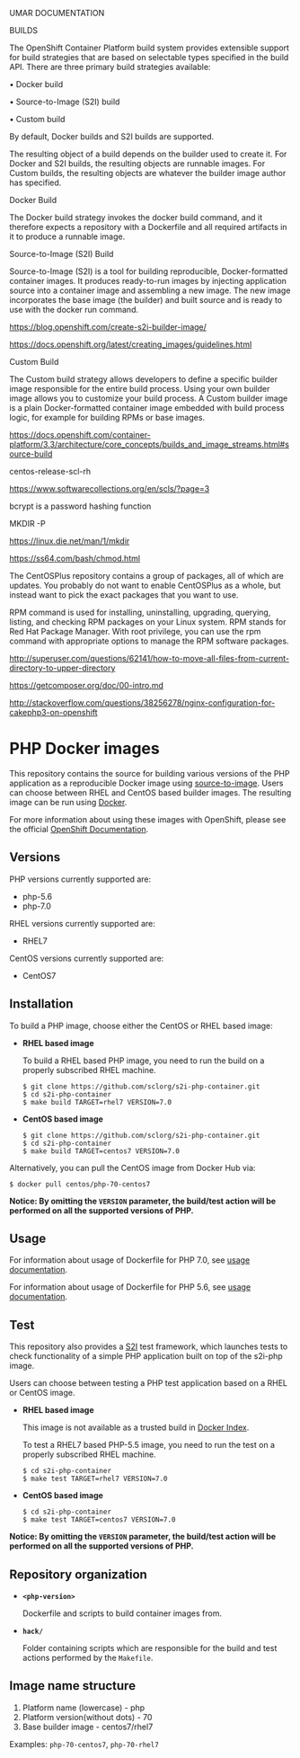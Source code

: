 
UMAR DOCUMENTATION



BUILDS

The OpenShift Container Platform build system provides extensible support for build strategies that are based on selectable types specified in the build API. There are three primary build strategies available:


•	Docker build

•	Source-to-Image (S2I) build

•	Custom build

By default, Docker builds and S2I builds are supported.

The resulting object of a build depends on the builder used to create it. For Docker and S2I builds, the resulting objects are runnable images. For Custom builds, the resulting objects are whatever the builder image author has specified.

Docker Build

The Docker build strategy invokes the docker build command, and it therefore expects a repository with a Dockerfile and all required artifacts in it to produce a runnable image.

Source-to-Image (S2I) Build

Source-to-Image (S2I) is a tool for building reproducible, Docker-formatted container images. It produces ready-to-run images by injecting application source into a container image and assembling a new image. The new image incorporates the base image (the builder) and built source and is ready to use with the docker run command. 

https://blog.openshift.com/create-s2i-builder-image/

https://docs.openshift.org/latest/creating_images/guidelines.html

Custom Build

The Custom build strategy allows developers to define a specific builder image responsible for the entire build process. Using your own builder image allows you to customize your build process.
A Custom builder image is a plain Docker-formatted container image embedded with build process logic, for example for building RPMs or base images.

https://docs.openshift.com/container-platform/3.3/architecture/core_concepts/builds_and_image_streams.html#source-build

centos-release-scl-rh

https://www.softwarecollections.org/en/scls/?page=3

bcrypt is a password hashing function 

MKDIR -P

https://linux.die.net/man/1/mkdir

https://ss64.com/bash/chmod.html

The CentOSPlus repository contains a group of packages, all of which are updates. You probably do not want to enable CentOSPlus as a whole, but instead want to pick the exact packages that you want to use.


RPM command is used for installing, uninstalling, upgrading, querying, listing, and checking RPM packages on your Linux system.
RPM stands for Red Hat Package Manager.
With root privilege, you can use the rpm command with appropriate options to manage the RPM software packages.


http://superuser.com/questions/62141/how-to-move-all-files-from-current-directory-to-upper-directory

https://getcomposer.org/doc/00-intro.md





http://stackoverflow.com/questions/38256278/nginx-configuration-for-cakephp3-on-openshift






































































































































































PHP Docker images
=================

This repository contains the source for building various versions of
the PHP application as a reproducible Docker image using
[source-to-image](https://github.com/openshift/source-to-image).
Users can choose between RHEL and CentOS based builder images.
The resulting image can be run using [Docker](http://docker.io).

For more information about using these images with OpenShift, please see the
official [OpenShift Documentation](https://docs.openshift.org/latest/using_images/s2i_images/php.html).

Versions
---------------
PHP versions currently supported are:
* php-5.6
* php-7.0

RHEL versions currently supported are:
* RHEL7

CentOS versions currently supported are:
* CentOS7


Installation
---------------
To build a PHP image, choose either the CentOS or RHEL based image:
*  **RHEL based image**

    To build a RHEL based PHP image, you need to run the build on a properly
    subscribed RHEL machine.

    ```
    $ git clone https://github.com/sclorg/s2i-php-container.git
    $ cd s2i-php-container
    $ make build TARGET=rhel7 VERSION=7.0
    ```

*  **CentOS based image**
    ```
    $ git clone https://github.com/sclorg/s2i-php-container.git
    $ cd s2i-php-container
    $ make build TARGET=centos7 VERSION=7.0
    ```

Alternatively, you can pull the CentOS image from Docker Hub via:

    $ docker pull centos/php-70-centos7

**Notice: By omitting the `VERSION` parameter, the build/test action will be performed
on all the supported versions of PHP.**


Usage
---------------------------------

For information about usage of Dockerfile for PHP 7.0,
see [usage documentation](7.0/README.md).

For information about usage of Dockerfile for PHP 5.6,
see [usage documentation](5.6/README.md).

Test
---------------------
This repository also provides a [S2I](https://github.com/openshift/source-to-image) test framework,
which launches tests to check functionality of a simple PHP application built on top of the s2i-php image.

Users can choose between testing a PHP test application based on a RHEL or CentOS image.

*  **RHEL based image**

    This image is not available as a trusted build in [Docker Index](https://index.docker.io).

    To test a RHEL7 based PHP-5.5 image, you need to run the test on a properly
    subscribed RHEL machine.

    ```
    $ cd s2i-php-container
    $ make test TARGET=rhel7 VERSION=7.0
    ```

*  **CentOS based image**

    ```
    $ cd s2i-php-container
    $ make test TARGET=centos7 VERSION=7.0
    ```

**Notice: By omitting the `VERSION` parameter, the build/test action will be performed
on all the supported versions of PHP.**


Repository organization
------------------------
* **`<php-version>`**

    Dockerfile and scripts to build container images from.

* **`hack/`**

    Folder containing scripts which are responsible for the build and test actions performed by the `Makefile`.

Image name structure
------------------------

1. Platform name (lowercase) - php
2. Platform version(without dots) - 70
3. Base builder image - centos7/rhel7

Examples: `php-70-centos7`, `php-70-rhel7`

